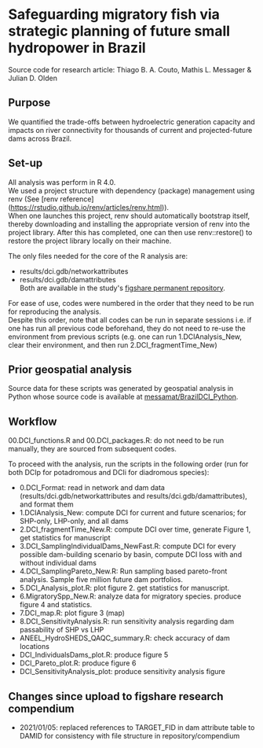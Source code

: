 # Safeguarding migratory fish via strategic planning of future small hydropower in Brazil
Source code for research article: 
Thiago B. A. Couto, Mathis L. Messager & Julian D. Olden

## Purpose
We quantified the trade-offs between hydroelectric generation capacity and impacts 
on river connectivity for thousands of current and projected-future dams across Brazil.

## Set-up
All analysis was perform in R 4.0.  
We used a project structure with dependency (package) management using renv (See [renv reference] (https://rstudio.github.io/renv/articles/renv.html)).  
When one launches this project, renv should automatically bootstrap itself, 
thereby downloading and installing the appropriate version of renv into the 
project library. After this has completed, one can then use renv::restore() 
to restore the project library locally on their machine.

The only files needed for the core of the R analysis are:   
- results/dci.gdb/networkattributes  
- results/dci.gdb/damattributes  
Both are available in the study's [figshare permanent repository](https://figshare.com/s/5ba67b7f58ccc812ae70).

For ease of use, codes were numbered in the order that they need to be run for 
reproducing the analysis.  
Despite this order, note that all codes can be run in separate sessions 
i.e. if one has run all previous code beforehand, 
they do not need to re-use the environment from previous scripts
(e.g. one can run 1.DCIAnalysis_New, clear their environment, 
and then run 2.DCI_fragmentTime_New)	

## Prior geospatial analysis
Source data for these scripts was generated by geospatial analysis in Python whose
source code is available at [messamat/BrazilDCI_Python](https://github.com/messamat/BrazilDCI_Python).

## Workflow
00.DCI_functions.R and 00.DCI_packages.R: do not need to be run manually,
they are sourced from subsequent codes. 

To proceed with the analysis, run the scripts in the following order
(run for both DCIp for potadromous and DCIi for diadromous species):  
- 0.DCI_Format: read in network and dam data (results/dci.gdb/networkattributes and results/dci.gdb/damattributes), and format them  
- 1.DCIAnalysis_New: compute DCI for current and future scenarios; for SHP-only, LHP-only, and all dams  
- 2.DCI_fragmentTime_New.R: compute DCI over time, generate Figure 1, get statistics for manuscript  
- 3.DCI_SamplingIndividualDams_NewFast.R: compute DCI for every possible dam-building scenario by basin, compute DCI loss with and without individual dams  
- 4.DCI_SamplingPareto_New.R: Run sampling based pareto-front analysis. Sample five million future dam portfolios.    
- 5.DCI_Analysis_plot.R: plot figure 2. get statistics for manuscript.  
- 6.MigratorySpp_New.R: analyze data for migratory species. produce figure 4 and statistics.  
- 7.DCI_map.R: plot figure 3 (map)  
- 8.DCI_SensitivityAnalysis.R: run sensitivity analysis regarding dam passability of SHP vs LHP  
- ANEEL_HydroSHEDS_QAQC_summary.R: check accuracy of dam locations  
- DCI_IndividualsDams_plot.R: produce figure 5  
- DCI_Pareto_plot.R: produce figure 6  
- DCI_SensitivityAnalysis_plot: produce sensitivity analysis figure  

## Changes since upload to figshare research compendium 
- 2021/01/05: replaced references to TARGET_FID in dam attribute table to DAMID for consistency with file structure in repository/compendium
